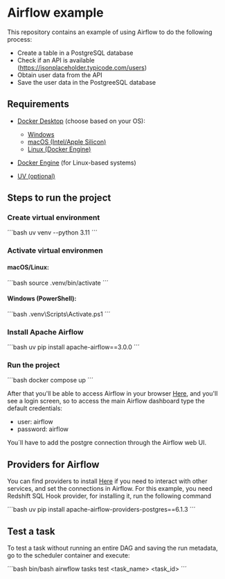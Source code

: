 # Airflow example

This repository contains an example of using Airflow to do the following process:

* Create a table in a PostgreSQL database
* Check if an API is available (https://jsonplaceholder.typicode.com/users)
* Obtain user data from the API
* Save the user data in the PostgreeSQL database

## Requirements

- [Docker Desktop](https://www.docker.com/products/docker-desktop/) (choose based on your OS):
  - [Windows](https://docs.docker.com/desktop/install/windows-install/)
  - [macOS (Intel/Apple Silicon)](https://docs.docker.com/desktop/install/mac-install/)
  - [Linux (Docker Engine)](https://docs.docker.com/engine/install/)

- [Docker Engine](https://docs.docker.com/engine/) (for Linux-based systems)

- [UV (optional)](https://docs.astral.sh/uv/getting-started/installation/#__tabbed_1_1)



## Steps to run the project


### Create virtual environment

´´´bash
uv venv --python 3.11
´´´


### Activate virtual environmen

#### macOS/Linux:
´´´bash
source .venv/bin/activate
´´´

#### Windows (PowerShell):
´´´bash
.venv\Scripts\Activate.ps1
´´´


### Install Apache Airflow

´´´bash
uv pip install apache-airflow==3.0.0
´´´


### Run the project

´´´bash
docker compose up
´´´

After that you'll be able to access Airflow in your browser [Here](localhost:8080/), and you'll see a login screen, so to access the main Airflow dashboard type the default credentials:

* user: airflow
* password: airflow

You´ll have to add the postgre connection through the Airflow web UI.


## Providers for Airflow

You can find providers to install [Here](https://registry.astronomer.io/providers) if you need to interact with other services, and set the connections in Airflow. For this example, you need Redshift SQL Hook provider, for installing it, run the following command

´´´bash
uv pip install apache-airflow-providers-postgres==6.1.3
´´´


## Test a task

To test a task without running an entire DAG and saving the run metadata, go to the scheduler container and execute:

´´´bash
bin/bash
airwflow tasks test <task_name> <task_id>
´´´
